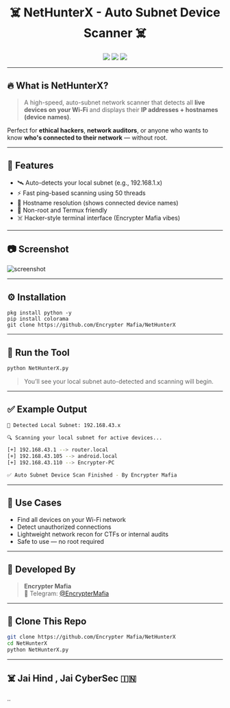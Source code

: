 
<h1 align="center">☠️ NetHunterX - Auto Subnet Device Scanner ☠️</h1>
<p align="center">
  <img src="https://img.shields.io/badge/Made%20By-Encrypter%20Mafia-red?style=for-the-badge&logo=python">
  <img src="https://img.shields.io/badge/Platform-Termux%20%7C%20Linux-blue?style=for-the-badge">
  <img src="https://img.shields.io/badge/Scan-Ping%20%2B%20Hostname-green?style=for-the-badge">
</p>

---

## 🔥 What is NetHunterX?

> A high-speed, auto-subnet network scanner that detects all **live devices on your Wi-Fi** and displays their **IP addresses + hostnames (device names)**.

Perfect for **ethical hackers**, **network auditors**, or anyone who wants to know **who's connected to their network** — without root.

---

## 🧠 Features

- 🛰️ Auto-detects your local subnet (e.g., 192.168.1.x)
- ⚡ Fast ping-based scanning using 50 threads
- 📡 Hostname resolution (shows connected device names)
- 🎯 Non-root and Termux friendly
- ☠️ Hacker-style terminal interface (Encrypter Mafia vibes)

---

## 📷 Screenshot

![screenshot](https://i.imgur.com/OpwjJq3.png)

---

## ⚙️ Installation

```apt update && upgrade -y
pkg install python -y
pip install colorama
git clone https://github.com/Encrypter Mafia/NetHunterX
```

---

## 🚀 Run the Tool

```bash
python NetHunterX.py
```

> You’ll see your local subnet auto-detected and scanning will begin.

---

## ✅ Example Output

```bash
📡 Detected Local Subnet: 192.168.43.x

🔍 Scanning your local subnet for active devices...

[+] 192.168.43.1 --> router.local
[+] 192.168.43.105 --> android.local
[+] 192.168.43.110 --> Encrypter-PC

✅ Auto Subnet Device Scan Finished - By Encrypter Mafia
```

---

## 📌 Use Cases

- Find all devices on your Wi-Fi network
- Detect unauthorized connections
- Lightweight network recon for CTFs or internal audits
- Safe to use — no root required

---

## 🧠 Developed By

> **Encrypter Mafia**  
> 📲 Telegram: [@EncrypterMafia](https://t.me/EncrypterMafia)

---

## 📂 Clone This Repo

```bash
git clone https://github.com/Encrypter Mafia/NetHunterX
cd NetHunterX
python NetHunterX.py
```

---

## ☠️ Jai Hind , Jai CyberSec 🇮🇳
..
